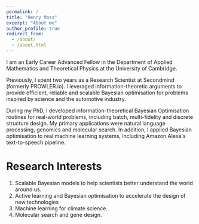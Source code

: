 ```yaml
---
permalink: /
title: "Henry Moss"
excerpt: "About me"
author_profile: true
redirect_from: 
  - /about/
  - /about.html
---
```


I am an Early Career Advanced Fellow in the Department of Applied Mathematics and Theoretical Physics at the University of Cambridge.

Previously, I spent two years as a Research Scientist at Secondmind (formerly PROWLER.io). I leveraged information-theoretic arguments to provide efficient, reliable and scalable Bayesian optimisation for problems inspired by science and the automotive industry.

During my PhD, I developed information-theoretical Bayesian Optimisation routines for real-world problems, including batch, multi-fidelity and discrete structure design. My primary applications were natural language processing, genomics and molecular search. In addition, I applied Bayesian optimisation to real machine learning systems, including Amazon Alexa's text-to-speech pipeline.

Research Interests
======
1. Scalable Bayesian models to help scientists better understand the world around us.
1. Active learning and Bayesian optimisation to accelerate the design of new technologies
1. Machine learning for climate science.
1. Molecular search and gene design.

